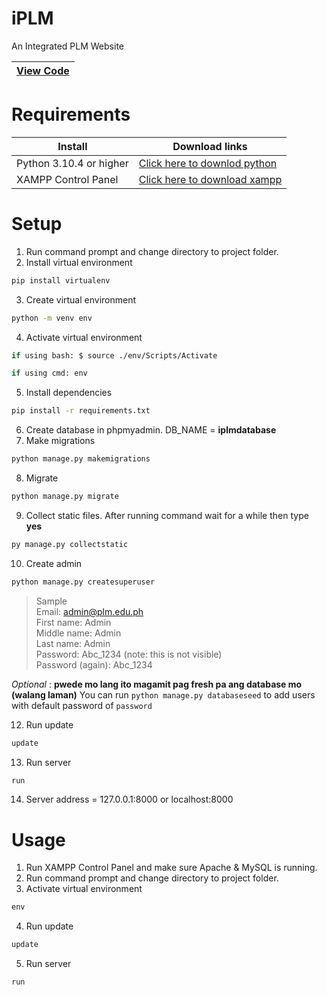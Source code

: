 # iPLM
An Integrated PLM Website

| [**View Code**](https://github.com/YoungGod27/iPLM-master-FINAL) |
|--------------------------------------------|

# Requirements
|  Install | Download links |
|--------------------------------------------|--------------------------------------------|
| Python 3.10.4 or higher | [Click here to downlod python](https://www.python.org/downloads/) |
| XAMPP Control Panel | [Click here to download xampp](https://www.apachefriends.org/download.html) |

# Setup
1. Run command prompt and change directory to project folder.
2. Install virtual environment
```cmd
pip install virtualenv
```
3. Create virtual environment
```cmd
python -m venv env
```
4. Activate virtual environment
```bash
if using bash: $ source ./env/Scripts/Activate
```
```cmd
if using cmd: env
```
5. Install dependencies
```cmd
pip install -r requirements.txt
```
6. Create database in phpmyadmin. DB_NAME = **iplmdatabase**
7. Make migrations
```cmd
python manage.py makemigrations
```
8. Migrate
```cmd
python manage.py migrate
```
9. Collect static files. After running command wait for a while then type **yes**
```cmd
py manage.py collectstatic
```
10. Create admin
```cmd
python manage.py createsuperuser
```
> Sample <br>
> Email: admin@plm.edu.ph <br>
> First name: Admin <br>
> Middle name: Admin <br>
> Last name: Admin <br>
> Password: Abc_1234 (note: this is not visible) <br>
> Password (again): Abc_1234 <br>

_Optional_
: **pwede mo lang ito magamit pag fresh pa ang database mo (walang laman)**
You can run `python manage.py databaseseed` to add users with default password of `password`

12. Run update
```cmd
update
```
13. Run server
```cmd
run
```
14. Server address = 127.0.0.1:8000 or localhost:8000

# Usage
1. Run XAMPP Control Panel and make sure Apache & MySQL is running.
2. Run command prompt and change directory to project folder.
3. Activate virtual environment
```cmd
env
```
4. Run update
```cmd
update
```
5. Run server
```cmd
run
```
